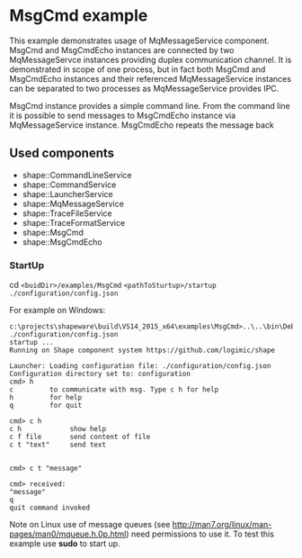 # MsgCmd example
This example demonstrates usage of MqMessageService component. MsgCmd and MsgCmdEcho instances are connected by two MqMessageServce instances providing duplex communication channel. It is demonstrated in scope of one process, but in fact both MsgCmd and MsgCmdEcho instances and their referenced MqMessageService instances can be separated to two processes as MqMessageService provides IPC.

MsgCmd instance provides a simple command line. From the command line it is possible to send messages to MsgCmdEcho instance via MqMessageService instance. MsgCmdEcho repeats the message back


## Used components

- shape::CommandLineService
- shape::CommandService
- shape::LauncherService
- shape::MqMessageService
- shape::TraceFileService
- shape::TraceFormatService
- shape::MsgCmd
- shape::MsgCmdEcho

### StartUp

cd `<buidDir>/examples/MsgCmd`
`<pathToSturtup>/startup ./configuration/config.json`

For example on Windows:
```
c:\projects\shapeware\build\VS14_2015_x64\examples\MsgCmd>..\..\bin\Debug\startup ./configuration/config.json
startup ...
Running on Shape component system https://github.com/logimic/shape

Launcher: Loading configuration file: ./configuration/config.json
Configuration directory set to: configuration
cmd> h
c         to communicate with msg. Type c h for help
h         for help
q         for quit

cmd> c h
c h            show help
c f file       send content of file
c t "text"     send text


cmd> c t "message"

cmd> received:
"message"
q
quit command invoked
```

Note on Linux use of message queues (see http://man7.org/linux/man-pages/man0/mqueue.h.0p.html) need permissions to use it. To test this example use **sudo** to start up.
